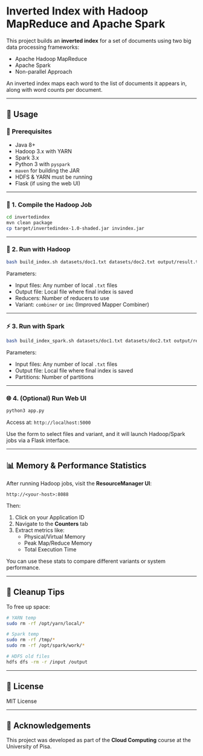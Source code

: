 # Inverted Index with Hadoop MapReduce and Apache Spark

This project builds an **inverted index** for a set of documents using two big data processing frameworks:
- Apache Hadoop MapReduce
- Apache Spark
- Non-parallel Approach
  
An inverted index maps each word to the list of documents it appears in, along with word counts per document.

---

## 🚀 Usage

### 🔧 Prerequisites

- Java 8+
- Hadoop 3.x with YARN
- Spark 3.x
- Python 3 with `pyspark`
- `maven` for building the JAR
- HDFS & YARN must be running
- Flask (if using the web UI)

---

### 🔨 1. Compile the Hadoop Job

```bash
cd invertedindex
mvn clean package
cp target/invertedindex-1.0-shaded.jar invindex.jar
```

---

### 🏃 2. Run with Hadoop

```bash
bash build_index.sh datasets/doc1.txt datasets/doc2.txt output/result.txt 2 combiner
```

Parameters:
- Input files: Any number of local `.txt` files
- Output file: Local file where final index is saved
- Reducers: Number of reducers to use
- Variant: `combiner` or `imc` (Improved Mapper Combiner)

---

### ⚡ 3. Run with Spark

```bash
bash build_index_spark.sh datasets/doc1.txt datasets/doc2.txt output/result.txt 2
```

Parameters:
- Input files: Any number of local `.txt` files
- Output file: Local file where final index is saved
- Partitions: Number of partitions

---

### 🌐 4. (Optional) Run Web UI

```bash
python3 app.py
```

Access at: `http://localhost:5000`

Use the form to select files and variant, and it will launch Hadoop/Spark jobs via a Flask interface.

---

## 📊 Memory & Performance Statistics

After running Hadoop jobs, visit the **ResourceManager UI**:

```
http://<your-host>:8088
```

Then:
1. Click on your Application ID
2. Navigate to the **Counters** tab
3. Extract metrics like:
   - Physical/Virtual Memory
   - Peak Map/Reduce Memory
   - Total Execution Time

You can use these stats to compare different variants or system performance.

---

## 🧹 Cleanup Tips

To free up space:

```bash
# YARN temp
sudo rm -rf /opt/yarn/local/*

# Spark temp
sudo rm -rf /tmp/*
sudo rm -rf /opt/spark/work/*

# HDFS old files
hdfs dfs -rm -r /input /output
```

---

## 📄 License

MIT License

---

## 🙌 Acknowledgements

This project was developed as part of the **Cloud Computing** course at the University of Pisa.
